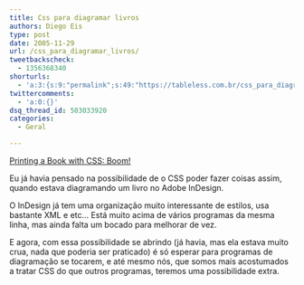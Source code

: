 ```yaml
---
title: Css para diagramar livros
authors: Diego Eis
type: post
date: 2005-11-29
url: /css_para_diagramar_livros/
tweetbackscheck:
  - 1356368340
shorturls:
  - 'a:3:{s:9:"permalink";s:49:"https://tableless.com.br/css_para_diagramar_livros";s:7:"tinyurl";s:26:"https://tinyurl.com/3qbbdyc";s:4:"isgd";s:19:"https://is.gd/dWkkSd";}'
twittercomments:
  - 'a:0:{}'
dsq_thread_id: 503033920
categories:
  - Geral

---
```

[Printing a Book with CSS: Boom!][1] 

Eu já havia pensado na possibilidade de o CSS poder fazer coisas assim, quando estava diagramando um livro no Adobe InDesign.
  
O InDesign já tem uma organização muito interessante de estilos, usa bastante XML e etc&#8230; Está muito acima de vários programas da mesma linha, mas ainda falta um bocado para melhorar de vez. 

E agora, com essa possibilidade se abrindo (já havia, mas ela estava muito crua, nada que poderia ser praticado) é só esperar para programas de diagramação se tocarem, e até mesmo nós, que somos mais acostumados a tratar CSS do que outros programas, teremos uma possibilidade extra.

 [1]: https://www.alistapart.com/articles/boom